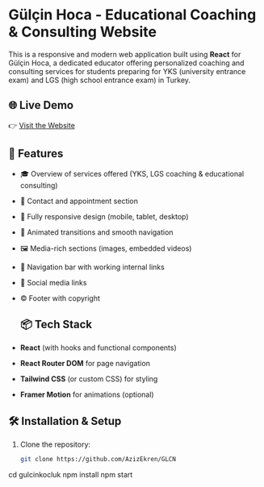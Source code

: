 # Gülçin Hoca - Educational Coaching & Consulting Website

This is a responsive and modern web application built using **React** for Gülçin Hoca, a dedicated educator offering personalized coaching and consulting services for students preparing for YKS (university entrance exam) and LGS (high school entrance exam) in Turkey.
## 🌐 Live Demo

👉 [Visit the Website](https://glcn.vercel.app/)

## 🚀 Features

- 🎓 Overview of services offered (YKS, LGS coaching & educational consulting)
- 📅 Contact and appointment section
- 📱 Fully responsive design (mobile, tablet, desktop)
- 🧠 Animated transitions and smooth navigation
- 🖼️ Media-rich sections (images, embedded videos)
- 📌 Navigation bar with working internal links
- 🔗 Social media links
- ©️ Footer with copyright

  ## 📦 Tech Stack

- **React** (with hooks and functional components)
- **React Router DOM** for page navigation
- **Tailwind CSS** (or custom CSS) for styling
- **Framer Motion** for animations (optional)


## 🛠️ Installation & Setup

1. Clone the repository:
   ```bash
   git clone https://github.com/AzizEkren/GLCN

cd gulcinkocluk
npm install
npm start
